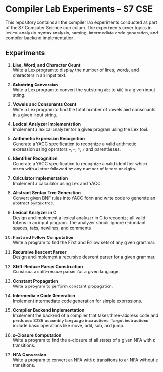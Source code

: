# Compiler Lab Experiments – S7 CSE

This repository contains all the compiler lab experiments conducted as part of the S7 Computer Science curriculum. The experiments cover topics in lexical analysis, syntax analysis, parsing, intermediate code generation, and compiler backend implementation.

## Experiments

1. **Line, Word, and Character Count**  
   Write a Lex program to display the number of lines, words, and characters in an input text.

2. **Substring Conversion**  
   Write a Lex program to convert the substring `abc` to `ABC` in a given input string.

3. **Vowels and Consonants Count**  
   Write a Lex program to find the total number of vowels and consonants in a given input string.

4. **Lexical Analyzer Implementation**  
   Implement a lexical analyzer for a given program using the Lex tool.

5. **Arithmetic Expression Recognition**  
   Generate a YACC specification to recognize a valid arithmetic expression using operators `+`, `–`, `*`, `/` and parentheses.

6. **Identifier Recognition**  
   Generate a YACC specification to recognize a valid identifier which starts with a letter followed by any number of letters or digits.

7. **Calculator Implementation**  
   Implement a calculator using Lex and YACC.

8. **Abstract Syntax Tree Generation**  
   Convert given BNF rules into YACC form and write code to generate an abstract syntax tree.

9. **Lexical Analyzer in C**  
   Design and implement a lexical analyzer in C to recognize all valid tokens in an input program. The analyzer should ignore redundant spaces, tabs, newlines, and comments.

10. **First and Follow Computation**  
    Write a program to find the First and Follow sets of any given grammar.

11. **Recursive Descent Parser**  
    Design and implement a recursive descent parser for a given grammar.

12. **Shift-Reduce Parser Construction**  
    Construct a shift-reduce parser for a given language.

13. **Constant Propagation**  
    Write a program to perform constant propagation.

14. **Intermediate Code Generation**  
    Implement intermediate code generation for simple expressions.

15. **Compiler Backend Implementation**  
    Implement the backend of a compiler that takes three-address code and produces 8086 assembly language instructions. Target instructions include basic operations like move, add, sub, and jump.

16. **ε–Closure Computation**  
    Write a program to find the ε–closure of all states of a given NFA with ε transitions.

17. **NFA Conversion**  
    Write a program to convert an NFA with ε transitions to an NFA without ε transitions.

